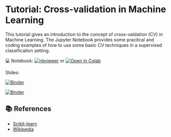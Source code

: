 # Tutorial: Cross-validation in Machine Learning

This tutorial gives an introduction to the concept of cross-valdation (CV) in Machine Learning.
The Jupyter Notebook provides some pracitcal and coding examples of how to use some basic CV techniques in a supervised classificaiton setting.

💻 Notebook:
[![nbviewer](https://img.shields.io/badge/-View-blue?logo=jupyter&style=flat&labelColor=gray)](https://nbviewer.org/github/FilippoMB/cross-validation-tutorial/blob/main/tutorial.ipynb) or [![Open In Colab](https://colab.research.google.com/assets/colab-badge.svg)](https://colab.research.google.com/github/FilippoMB/cross-validation-tutorial/blob/main/tutorial.ipynb)

Slides:

[![Binder](https://mybinder.org/badge_logo.svg)](https://mybinder.org/v2/gh/FilippoMB/cross-validation-tutorial/HEAD?urlpath=tree)


[![Binder](https://mybinder.org/badge_logo.svg)](https://mybinder.org/v2/gh/FilippoMB/cross-validation-tutorial.git/master?urlpath=%2Fvoila%2Frender%2Findex.ipynb)


## 📚 References

- [Scikit-learn](https://scikit-learn.org/stable/modules/cross_validation.html)
- [Wikipedia](https://en.wikipedia.org/wiki/Cross-validation_(statistics))

